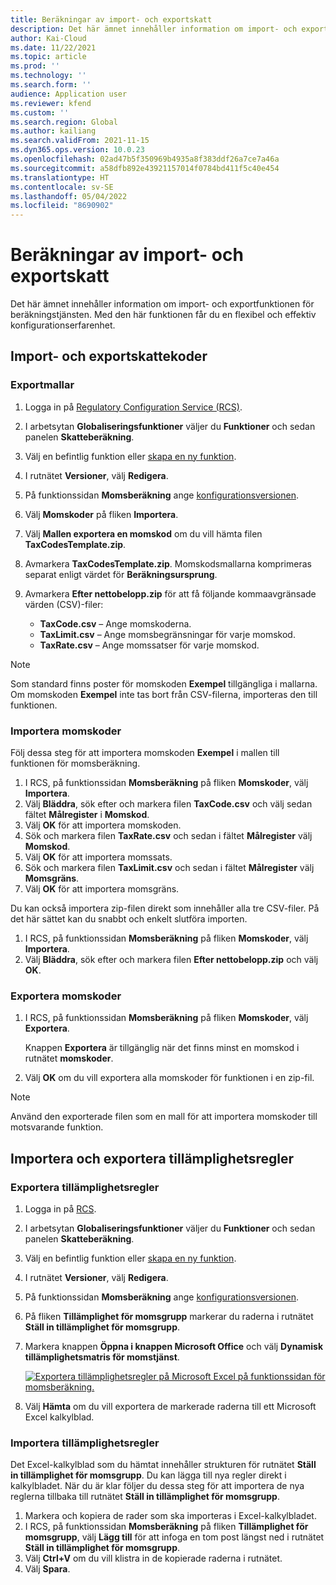 ```yaml
---
title: Beräkningar av import- och exportskatt
description: Det här ämnet innehåller information om import- och exportfunktionen för beräkningstjänsten.
author: Kai-Cloud
ms.date: 11/22/2021
ms.topic: article
ms.prod: ''
ms.technology: ''
ms.search.form: ''
audience: Application user
ms.reviewer: kfend
ms.custom: ''
ms.search.region: Global
ms.author: kailiang
ms.search.validFrom: 2021-11-15
ms.dyn365.ops.version: 10.0.23
ms.openlocfilehash: 02ad47b5f350969b4935a8f383ddf26a7ce7a46a
ms.sourcegitcommit: a58dfb892e43921157014f0784bd411f5c40e454
ms.translationtype: HT
ms.contentlocale: sv-SE
ms.lasthandoff: 05/04/2022
ms.locfileid: "8690902"
---
```

# <a name="import-and-export-tax-calculations"></a>Beräkningar av import- och exportskatt

Det här ämnet innehåller information om import- och exportfunktionen för beräkningstjänsten. Med den här funktionen får du en flexibel och effektiv konfigurationserfarenhet.

## <a name="import-and-export-tax-codes"></a>Import- och exportskattekoder

### <a name="export-templates"></a>Exportmallar

1. Logga in på [Regulatory Configuration Service (RCS)](https://marketing.configure.global.dynamics.com/).
2. I arbetsytan **Globaliseringsfunktioner** väljer du **Funktioner** och sedan panelen **Skatteberäkning**.
3. Välj en befintlig funktion eller [skapa en ny funktion](global-get-started-with-tax-calculation-service.md#set-up-tax-calculation-in-rcs).
4. I rutnätet **Versioner**, välj **Redigera**.
5. På funktionssidan **Momsberäkning** ange [konfigurationsversionen](global-get-started-with-tax-calculation-service.md#set-up-tax-calculation-in-rcs).
6. Välj **Momskoder** på fliken **Importera**.
7. Välj **Mallen exportera en momskod** om du vill hämta filen **TaxCodesTemplate.zip**. 
8. Avmarkera **TaxCodesTemplate.zip**. Momskodsmallarna komprimeras separat enligt värdet för **Beräkningsursprung**.
9. Avmarkera **Efter nettobelopp.zip** för att få följande kommaavgränsade värden (CSV)-filer:

    - **TaxCode.csv** – Ange momskoderna.
    - **TaxLimit.csv** – Ange momsbegränsningar för varje momskod.
    - **TaxRate.csv** – Ange momssatser för varje momskod.

> [!NOTE]
> Som standard finns poster för momskoden **Exempel** tillgängliga i mallarna. Om momskoden **Exempel** inte tas bort från CSV-filerna, importeras den till funktionen.

### <a name="import-tax-codes"></a>Importera momskoder

Följ dessa steg för att importera momskoden **Exempel** i mallen till funktionen för momsberäkning.

1. I RCS, på funktionssidan **Momsberäkning** på fliken **Momskoder**, välj **Importera**.
2. Välj **Bläddra**, sök efter och markera filen **TaxCode.csv** och välj sedan fältet **Målregister** i **Momskod**. 
3. Välj **OK** för att importera momskoden.
4. Sök och markera filen **TaxRate.csv** och sedan i fältet **Målregister** välj **Momskod**.
5. Välj **OK** för att importera momssats.
6. Sök och markera filen **TaxLimit.csv** och sedan i fältet **Målregister** välj **Momsgräns**.
7. Välj **OK** för att importera momsgräns.

Du kan också importera zip-filen direkt som innehåller alla tre CSV-filer. På det här sättet kan du snabbt och enkelt slutföra importen.

1. I RCS, på funktionssidan **Momsberäkning** på fliken **Momskoder**, välj **Importera**.
2. Välj **Bläddra**, sök efter och markera filen **Efter nettobelopp.zip** och välj **OK**.

### <a name="export-tax-codes"></a>Exportera momskoder

1. I RCS, på funktionssidan **Momsberäkning** på fliken **Momskoder**, välj **Exportera**.

    Knappen **Exportera** är tillgänglig när det finns minst en momskod i rutnätet **momskoder**.

2. Välj **OK** om du vill exportera alla momskoder för funktionen i en zip-fil.

> [!NOTE]
> Använd den exporterade filen som en mall för att importera momskoder till motsvarande funktion.

## <a name="import-and-export-applicability-rules"></a>Importera och exportera tillämplighetsregler

### <a name="export-applicability-rules"></a>Exportera tillämplighetsregler

1. Logga in på [RCS](https://marketing.configure.global.dynamics.com/).
2. I arbetsytan **Globaliseringsfunktioner** väljer du **Funktioner** och sedan panelen **Skatteberäkning**.
3. Välj en befintlig funktion eller [skapa en ny funktion](global-get-started-with-tax-calculation-service.md#set-up-tax-calculation-in-rcs).
4. I rutnätet **Versioner**, välj **Redigera**.
5. På funktionssidan **Momsberäkning** ange [konfigurationsversionen](global-get-started-with-tax-calculation-service.md#set-up-tax-calculation-in-rcs).
6. På fliken **Tillämplighet för momsgrupp** markerar du raderna i rutnätet **Ställ in tillämplighet för momsgrupp**.
7. Markera knappen **Öppna i knappen Microsoft Office** och välj **Dynamisk tillämplighetsmatris för momstjänst**.

    [![Exportera tillämplighetsregler på Microsoft Excel på funktionssidan för momsberäkning.](./media/tax-cal-import-export-1.png)](./media/tax-cal-import-export-1.png)

8. Välj **Hämta** om du vill exportera de markerade raderna till ett Microsoft Excel kalkylblad.

### <a name="import-applicability-rules"></a>Importera tillämplighetsregler

Det Excel-kalkylblad som du hämtat innehåller strukturen för rutnätet **Ställ in tillämplighet för momsgrupp**. Du kan lägga till nya regler direkt i kalkylbladet. När du är klar följer du dessa steg för att importera de nya reglerna tillbaka till rutnätet **Ställ in tillämplighet för momsgrupp**.

1. Markera och kopiera de rader som ska importeras i Excel-kalkylbladet.
2. I RCS, på funktionssidan **Momsberäkning** på fliken **Tillämplighet för momsgrupp**, välj **Lägg till** för att infoga en tom post längst ned i rutnätet **Ställ in tillämplighet för momsgrupp**.
3. Välj **Ctrl+V** om du vill klistra in de kopierade raderna i rutnätet.
4. Välj **Spara**.
